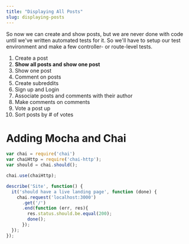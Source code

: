 ```yaml
---
title: "Displaying All Posts"
slug: displaying-posts
---
```


So now we can create and show posts, but we are never done with code until we've written automated tests for it. So we'll have to setup our test environment and make a few controller- or route-level tests.

1. Create a post
1. **Show all posts and show one post**
1. Show one post
1. Comment on posts
1. Create subreddits
1. Sign up and Login
1. Associate posts and comments with their author
1. Make comments on comments
1. Vote a post up
1. Sort posts by # of votes

# Adding Mocha and Chai

```js
var chai = require('chai')
var chaiHttp = require('chai-http');
var should = chai.should();

chai.use(chaiHttp);

describe('Site', function() {
  it('should have a live landing page', function (done) {
    chai.request('localhost:3000')
      .get('/')
      .end(function (err, res){
        res.status.should.be.equal(200);
        done();
      });
  });
});
```

